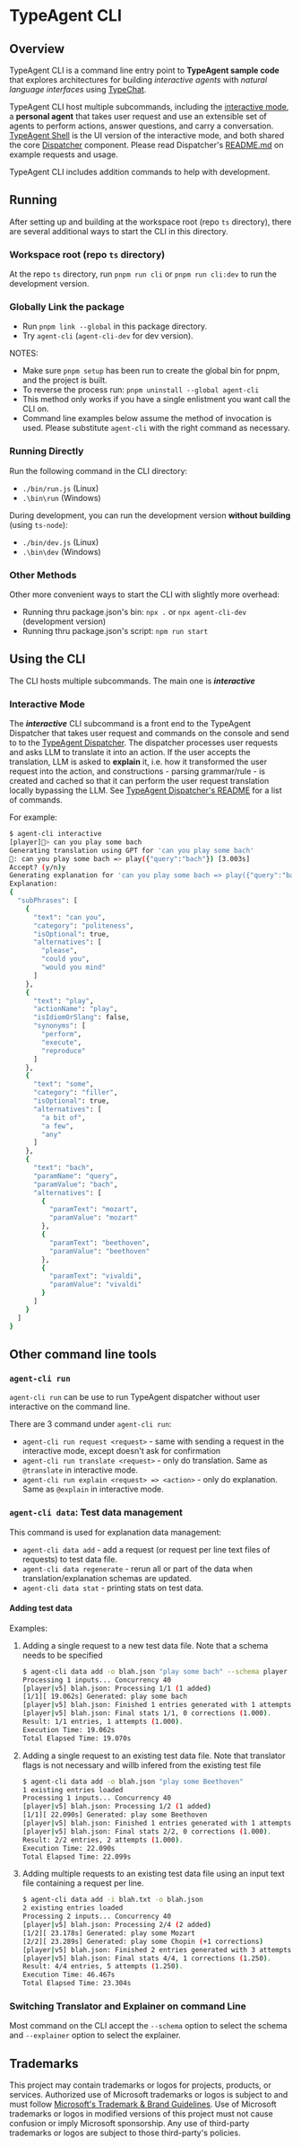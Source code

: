 # TypeAgent CLI

## Overview

TypeAgent CLI is a command line entry point to **TypeAgent sample code** that explores architectures for building _interactive agents_ with _natural language interfaces_ using [TypeChat](https://github.com/microsoft/typechat).

TypeAgent CLI host multiple subcommands, including the [interactive mode](#interactive-mode), a **personal agent** that takes user request and use an extensible set of agents to perform actions, answer questions, and carry a conversation. [TypeAgent Shell](../shell/) is the UI version of the interactive mode, and both shared the core [Dispatcher](../dispatcher/) component. Please read Dispatcher's [README.md](../dispatcher/README.md) on example requests and usage.

TypeAgent CLI includes addition commands to help with development.

## Running

After setting up and building at the workspace root (repo `ts` directory), there are several additional ways to start the CLI in this directory.

### Workspace root (repo `ts` directory)

At the repo `ts` directory, run `pnpm run cli` or `pnpm run cli:dev` to run the development version.

### Globally Link the package

- Run `pnpm link --global` in this package directory.
- Try `agent-cli` (`agent-cli-dev` for dev version).

NOTES:

- Make sure `pnpm setup` has been run to create the global bin for pnpm, and the project is built.
- To reverse the process run: `pnpm uninstall --global agent-cli`
- This method only works if you have a single enlistment you want call the CLI on.
- Command line examples below assume the method of invocation is used. Please substitute `agent-cli` with the right command as necessary.

### Running Directly

Run the following command in the CLI directory:

- `./bin/run.js` (Linux)
- `.\bin\run` (Windows)

During development, you can run the development version **without building** (using `ts-node`):

- `./bin/dev.js` (Linux)
- `.\bin\dev` (Windows)

### Other Methods

Other more convenient ways to start the CLI with slightly more overhead:

- Running thru package.json's bin: `npx .` or `npx agent-cli-dev` (development version)
- Running thru package.json's script: `npm run start`

## Using the CLI

The CLI hosts multiple subcommands. The main one is **_interactive_**

### Interactive Mode

The **_interactive_** CLI subcommand is a front end to the TypeAgent Dispatcher that takes user request and commands on the console
and send to to the [TypeAgent Dispatcher](../dispatcher/). The dispatcher processes user requests and asks LLM to translate
it into an action. If the user accepts the translation, LLM is asked to **explain** it, i.e. how it transformed the user request
into the action, and constructions - parsing grammar/rule - is created and cached so that it can perform the user request
translation locally bypassing the LLM. See [TypeAgent Dispatcher's README](../dispatcher/README.md) for a list of commands.

For example:

```bash
$ agent-cli interactive
[player]🤖> can you play some bach
Generating translation using GPT for 'can you play some bach'
🤖: can you play some bach => play({"query":"bach"}) [3.003s]
Accept? (y/n)y
Generating explanation for 'can you play some bach => play({"query":"bach"})'
Explanation:
{
  "subPhrases": [
    {
      "text": "can you",
      "category": "politeness",
      "isOptional": true,
      "alternatives": [
        "please",
        "could you",
        "would you mind"
      ]
    },
    {
      "text": "play",
      "actionName": "play",
      "isIdiomOrSlang": false,
      "synonyms": [
        "perform",
        "execute",
        "reproduce"
      ]
    },
    {
      "text": "some",
      "category": "filler",
      "isOptional": true,
      "alternatives": [
        "a bit of",
        "a few",
        "any"
      ]
    },
    {
      "text": "bach",
      "paramName": "query",
      "paramValue": "bach",
      "alternatives": [
        {
          "paramText": "mozart",
          "paramValue": "mozart"
        },
        {
          "paramText": "beethoven",
          "paramValue": "beethoven"
        },
        {
          "paramText": "vivaldi",
          "paramValue": "vivaldi"
        }
      ]
    }
  ]
}
```

## Other command line tools

### `agent-cli run`

`agent-cli run` can be use to run TypeAgent dispatcher without user interactive on the command line.

There are 3 command under `agent-cli run`:

- `agent-cli run request <request>` - same with sending a request in the interactive mode, except doesn't ask for confirmation
- `agent-cli run translate <request>` - only do translation. Same as `@translate` in interactive mode.
- `agent-cli run explain <request> => <action>` - only do explanation. Same as `@explain` in interactive mode.

### `agent-cli data`: Test data management

This command is used for explanation data management:

- `agent-cli data add` - add a request (or request per line text files of requests) to test data file.
- `agent-cli data regenerate` - rerun all or part of the data when translation/explanation schemas are updated.
- `agent-cli data stat` - printing stats on test data.

#### Adding test data

Examples:

1. Adding a single request to a new test data file. Note that a schema needs to be specified

   ```bash
   $ agent-cli data add -o blah.json "play some bach" --schema player
   Processing 1 inputs... Concurrency 40
   [player|v5] blah.json: Processing 1/1 (1 added)
   [1/1][ 19.062s] Generated: play some bach
   [player|v5] blah.json: Finished 1 entries generated with 1 attempts (1.000).
   [player|v5] blah.json: Final stats 1/1, 0 corrections (1.000).
   Result: 1/1 entries, 1 attempts (1.000).
   Execution Time: 19.062s
   Total Elapsed Time: 19.070s
   ```

2. Adding a single request to an existing test data file. Note that translator flags is not necessary and willb infered from the existing test file

   ```bash
   $ agent-cli data add -o blah.json "play some Beethoven"
   1 existing entries loaded
   Processing 1 inputs... Concurrency 40
   [player|v5] blah.json: Processing 1/2 (1 added)
   [1/1][ 22.090s] Generated: play some Beethoven
   [player|v5] blah.json: Finished 1 entries generated with 1 attempts (1.000).
   [player|v5] blah.json: Final stats 2/2, 0 corrections (1.000).
   Result: 2/2 entries, 2 attempts (1.000).
   Execution Time: 22.090s
   Total Elapsed Time: 22.099s
   ```

3. Adding multiple requests to an existing test data file using an input text file containing a request per line.

   ```bash
   $ agent-cli data add -i blah.txt -o blah.json
   2 existing entries loaded
   Processing 2 inputs... Concurrency 40
   [player|v5] blah.json: Processing 2/4 (2 added)
   [1/2][ 23.178s] Generated: play some Mozart
   [2/2][ 23.289s] Generated: play some Chopin (+1 corrections)
   [player|v5] blah.json: Finished 2 entries generated with 3 attempts (1.500).
   [player|v5] blah.json: Final stats 4/4, 1 corrections (1.250).
   Result: 4/4 entries, 5 attempts (1.250).
   Execution Time: 46.467s
   Total Elapsed Time: 23.304s
   ```

### Switching Translator and Explainer on command Line

Most command on the CLI accept the `--schema` option to select the schema and `--explainer` option to select
the explainer.

## Trademarks

This project may contain trademarks or logos for projects, products, or services. Authorized use of Microsoft
trademarks or logos is subject to and must follow
[Microsoft's Trademark & Brand Guidelines](https://www.microsoft.com/en-us/legal/intellectualproperty/trademarks/usage/general).
Use of Microsoft trademarks or logos in modified versions of this project must not cause confusion or imply Microsoft sponsorship.
Any use of third-party trademarks or logos are subject to those third-party's policies.
